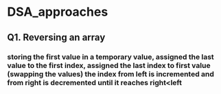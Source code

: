# DSA_approaches

## Q1. Reversing an array 
### storing the first value in a temporary value, assigned the last value to the first index, assigned the last index to first value (swapping the values) the index from left is incremented and from right is decremented until it reaches right<left
